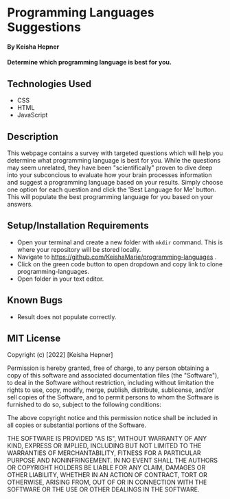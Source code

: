 # Programming Languages Suggestions

#### By Keisha Hepner

#### Determine which programming language is best for you.

## Technologies Used

* CSS
* HTML
* JavaScript

## Description

This webpage contains a survey with targeted questions which will help you determine what programming language is best for you. While the questions may seem unrelated, they have been "scientifically" proven to dive deep into your subconcious to evaluate how your brain processes information and suggest a programming language based on your results. Simply choose one option for each question and click the 'Best Language for Me' button. This will populate the best programming language for you based on your answers.

## Setup/Installation Requirements

* Open your terminal and create a new folder with `mkdir` command. This is where your repository will be stored locally.
* Navigate to https://github.com/KeishaMarie/programming-languages .
* Click on the green code button to open dropdown and copy link to clone programming-languages.
* Open folder in your text editor.

## Known Bugs

* Result does not populate correctly.

## MIT License

Copyright (c) [2022] [Keisha Hepner]

Permission is hereby granted, free of charge, to any person obtaining a copy
of this software and associated documentation files (the "Software"), to deal
in the Software without restriction, including without limitation the rights
to use, copy, modify, merge, publish, distribute, sublicense, and/or sell
copies of the Software, and to permit persons to whom the Software is
furnished to do so, subject to the following conditions:

The above copyright notice and this permission notice shall be included in all
copies or substantial portions of the Software.

THE SOFTWARE IS PROVIDED "AS IS", WITHOUT WARRANTY OF ANY KIND, EXPRESS OR
IMPLIED, INCLUDING BUT NOT LIMITED TO THE WARRANTIES OF MERCHANTABILITY,
FITNESS FOR A PARTICULAR PURPOSE AND NONINFRINGEMENT. IN NO EVENT SHALL THE
AUTHORS OR COPYRIGHT HOLDERS BE LIABLE FOR ANY CLAIM, DAMAGES OR OTHER
LIABILITY, WHETHER IN AN ACTION OF CONTRACT, TORT OR OTHERWISE, ARISING FROM,
OUT OF OR IN CONNECTION WITH THE SOFTWARE OR THE USE OR OTHER DEALINGS IN THE
SOFTWARE.